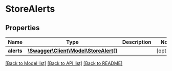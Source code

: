 # StoreAlerts

## Properties
Name | Type | Description | Notes
------------ | ------------- | ------------- | -------------
**alerts** | [**\Swagger\Client\Model\StoreAlert[]**](StoreAlert.md) |  | [optional] 

[[Back to Model list]](../README.md#documentation-for-models) [[Back to API list]](../README.md#documentation-for-api-endpoints) [[Back to README]](../README.md)


